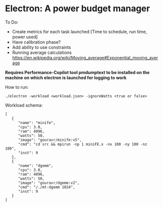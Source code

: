 Electron: A power budget manager
======================================

To Do:

 * Create metrics for each task launched [Time to schedule, run time, power used]
 * Have calibration phase?
 * Add ability to use constraints 
 * Running average calculations https://en.wikipedia.org/wiki/Moving_average#Exponential_moving_average

 

**Requires Performance-Copilot tool pmdumptext to be installed on the
machine on which electron is launched for logging to work**



How to run:

`./electron -workload <workload.json> -ignoreWatts <true or false>`


Workload schema:

```
[
   {
      "name": "minife",
      "cpu": 3.0,
      "ram": 4096,
      "watts": 50,
      "image": "gouravr/minife:v5",
      "cmd": "cd src && mpirun -np 1 miniFE.x -nx 100 -ny 100 -nz 100",
      "inst": 9
   },
   {
      "name": "dgemm",
      "cpu": 3.0,
      "ram": 4096,
      "watts": 50,
      "image": "gouravr/dgemm:v2",
      "cmd": "/./mt-dgemm 1024",
      "inst": 9
   }
]
```